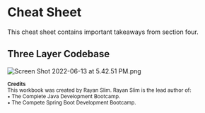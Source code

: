 # Cheat Sheet

This cheat sheet contains important takeaways from section four.

## Three Layer Codebase
![Screen Shot 2022-06-13 at 5.42.51 PM.png](https://firebasestorage.googleapis.com/v0/b/learnthepart-75aed.appspot.com/o/images%2F0a997c52-2780-433a-a18c-0ddd4d286883?alt=media&token=6574e7be-1454-47c7-83e7-92182972de99)

<sup>**Credits**</sup><br/>
<sup>This workbook was created by Rayan Slim. Rayan Slim is the lead author of:</sup><br/>
<sup> • The Complete Java Development Bootcamp.</sup><br />
<sup> • The Compete Spring Boot Development Bootcamp.</sup>
